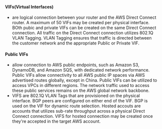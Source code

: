 #### VIFs(Virtual Interfaces)
  * are logical connection between your router and the AWS Direct Connect router. A maximum of 50 VIFs may be created per physical interface. BOth pubic and private VIFs can be created on the same Direct Connect connection. All traffic on the Direct Connect connection utilizes 802.1Q VLAN Tagging. VLAN Tagging ensures that traffic is directed between the customer network and the appropriate Public or Private VIF.
#### Public VIFs
  * allow connection to AWS public endpoints, such as Amazon S3, DynamoDB, and Amazon SQS, with dedicated network performance. Public VIFs allow connectivity to all AWS public IP spaces via AWS advertised routes globally, except in China. Public VIFs can be utilized to access VPCs in different regions. The network traffic used to access these public services remains on the AWS global network backbone.
  * VIFS are 802.1Q VLAN Tags that are provisioned on the physical interface. BGP peers are configured on either end of the VIF. BGP is used on the VIF for dynamic route selection. Hosted accouts are accounts that utilizes sub-rate throughput across a physical Direct Connect connection. VIFS for hosted connection may be created once they're accepted in the target AWS account. 
